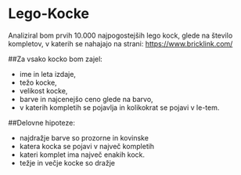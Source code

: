 # Lego-Kocke

Analiziral bom prvih 10.000 najpogostejših lego kock, glede na število kompletov, v katerih se nahajajo na strani:
https://www.bricklink.com/

##Za vsako kocko bom zajel:
- ime in leta izdaje,
- težo kocke,
- velikost kocke,
- barve in najcenejšo ceno glede na barvo,
- v katerih kompletih se pojavlja in kolikokrat se pojavi v le-tem.

##Delovne hipoteze:
- najdražje barve so prozorne in kovinske
- katera kocka se pojavi v največ kompletih
- kateri komplet ima največ enakih kock.
- težje in večje kocke so dražje
